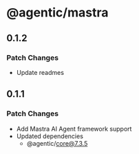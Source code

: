 # @agentic/mastra

## 0.1.2

### Patch Changes

- Update readmes

## 0.1.1

### Patch Changes

- Add Mastra AI Agent framework support
- Updated dependencies
  - @agentic/core@7.3.5
